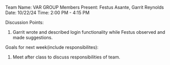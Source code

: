 Team Name: VAR GROUP
Members Present: Festus Asante, Garrit Reynolds
Date: 10/22/24
Time: 2:00 PM - 4:15 PM

Discussion Points:
   1. Garrit wrote and described login functionality while Festus observed and made suggestions.
 

Goals for next week(include responsibilites): 
   1. Meet after class to discuss responsibilities of team.